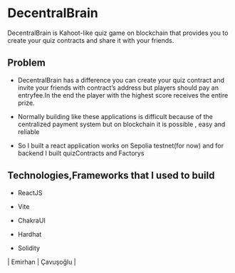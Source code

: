 # DecentralBrain
DecentralBrain is Kahoot-like quiz game on blockchain that provides you to create your quiz contracts and share it with your friends.

## Problem

- DecentralBrain has a difference you can create your quiz contract and invite your friends with contract’s address but players should pay an entryfee.In the end the player with the highest score receives the entire prize.

- Normally building like these applications is difficult because of the centralized payment system but on blockchain it is possible , easy and reliable 

- So I built a react application works on Sepolia testnet(for now)  and for backend I built quizContracts and Factorys

## Technologies,Frameworks that I used to build

- ReactJS

- Vite

- ChakraUI

- Hardhat

- Solidity


| Emirhan | Çavuşoğlu |
